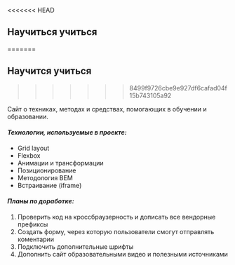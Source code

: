 <<<<<<< HEAD
## Научиться учиться
=======
## Научится учиться
>>>>>>> 8499f9726cbe9e927df6cafad04f15b743105a92

Сайт о техниках, методах и средствах, помогающих в обучении и образовании.

#### _Технологии, используемые в проекте:_

*   Grid layout
*   Flexbox
*   Анимации и трансформации
*   Позиционирование
*   Методология BEM
*   Встраивание (iframe)

#### _Планы по доработке:_

1.  Проверить код на кроссбраузерность и дописать все вендорные префиксы
2.  Создать форму, через которую пользователи смогут отправлять коментарии
3.  Подключить дополнительные шрифты
4.  Дополнить сайт образовательными видео и полезными источниками
